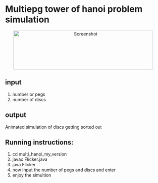 # Multiepg tower of hanoi problem simulation

<p align="center">
  <img height="126px" width="450px" alt="Screenshot" src="https://cdn.jsdelivr.net/gh/ayonious/tower-of-hanoi-simulation@master/documentation/hanoisimulation.gif">
</p>

## input
1. number or pegs
2. number of discs

## output
Animated simulation of discs getting sorted out

## Running instructions:

1. cd multi_hanoi_my_version
2. javac Flicker.java
3. java Flicker
4. now input the number of pegs and discs and enter
5. enjoy the simultion
